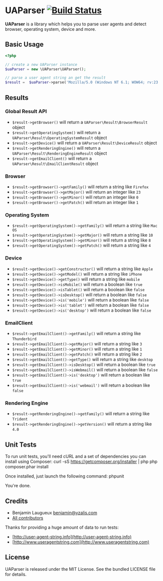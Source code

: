 # UAParser [![Build Status](https://secure.travis-ci.org/yzalis/UAParser.png)](http://travis-ci.org/yzalis/UAParser)

**UAParser** is a library which helps you to parse user agents and detect browser, operating system, device and more.

## Basic Usage
```php
<?php

// create a new UAParser instance
$uaParser = new \UAParser\UAParser();

// parse a user agent string an get the result
$result =  $uaParser->parse('Mozilla/5.0 (Windows NT 6.1; WOW64; rv:23.0) Gecko/20130406 Firefox/23.0.1');
```

## Results

### Global Result API
* `$result->getBrowser()` will return a `UAParser\Result\BrowserResult` object
* `$result->getOperatingSystem()` will return a `UAParser\Result\OperatingSystemResult` object
* `$result->getDevice()` will return a `UAParser\Result\DeviceResult` object
* `$result->getRenderingEngine()` will return a `UAParser\Result\RenderingEngineResult` object
* `$result->getEmailClient()` will return a `UAParser\Result\EmailClientResult` object

### Browser
* `$result->getBrowser()->getFamily()` will return a string like `Firefox`
* `$result->getBrowser()->getMajor()` will return an integer like `23`
* `$result->getBrowser()->getMinor()` will return an integer like `0`
* `$result->getBrowser()->getPatch()` will return an integer like `1`

### Operating System
* `$result->getOperatingSystem()->getFamily()` will return a string like `Mac OS`
* `$result->getOperatingSystem()->getMajor()` will return a string like `10`
* `$result->getOperatingSystem()->getMinor()` will return a string like `8`
* `$result->getOperatingSystem()->getPatch()` will return a string like `4`

### Device
* `$result->getDevice()->getConstructor()` will return a string like `Apple`
* `$result->getDevice()->getModel()` will return a string like `iPhone`
* `$result->getDevice()->getType()` will return a string like `mobile`
* `$result->getDevice()->isMobile()` will return a boolean like `true`
* `$result->getDevice()->isTablet()` will return a boolean like `false`
* `$result->getDevice()->isDesktop()` will return a boolean like `false`
* `$result->getDevice()->is('mobile')` will return a boolean like `false`
* `$result->getDevice()->is('tablet')` will return a boolean like `false`
* `$result->getDevice()->is('desktop')` will return a boolean like `false`

### EmailClient
* `$result->getEmailClient()->getFamily()` will return a string like `Thunderbird`
* `$result->getEmailClient()->getMajor()` will return a string like `3`
* `$result->getEmailClient()->getMinor()` will return a string like `1`
* `$result->getEmailClient()->getPatch()` will return a string like `2`
* `$result->getEmailClient()->getType()` will return a string like `desktop`
* `$result->getEmailClient()->isDesktop()` will return a boolean like `true`
* `$result->getEmailClient()->isWebmail()` will return a boolean like `false`
* `$result->getEmailClient()->is('desktop')` will return a boolean like `true`
* `$result->getEmailClient()->is('webmail')` will return a boolean like `false`

### Rendering Engine
* `$result->getRenderingEngine()->getFamily()` will return a string like `Trident`
* `$result->getRenderingEngine()->getVersion()` will return a string like `4.0`

## Unit Tests

To run unit tests, you'll need cURL and a set of dependencies you can install using Composer:
    curl -sS https://getcomposer.org/installer | php
    php composer.phar install

Once installed, just launch the following command:
    phpunit

You're done.

## Credits

* Benjamin Laugueux <benjamin@yzalis.com>
* [All contributors](https://github.com/yzalis/UAParser/contributors)

Thanks for providing a huge amount of data to run tests:
* [http://user-agent-string.info](http://user-agent-string.info)
* [http://www.useragentstring.com](http://www.useragentstring.com)

## License

UAParser is released under the MIT License. See the bundled LICENSE file for details.